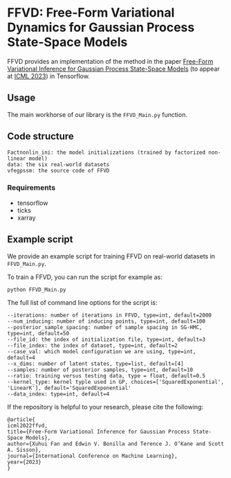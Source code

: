 # FFVD: Free-Form Variational Dynamics for Gaussian Process State-Space Models

FFVD provides an implementation of the method in the paper [Free-Form Variational Inference for Gaussian Process State-Space Models](https://arxiv.org/abs/2302.09921) (to appear at [ICML 2023](https://icml.cc/)) in Tensorflow. 

## Usage

The main workhorse of our library is the `FFVD_Main.py` function.


## Code structure
```
Factnonlin_ini: the model initializations (trained by factorized non-linear model)
data: the six real-world datasets
vfegpssm: the source code of FFVD
```


### Requirements
* tensorflow
* ticks
* xarray


## Example script

We provide an example script for training FFVD on real-world datasets in `FFVD_Main.py`.


To train a FFVD, you can run the script for example as:
```
python FFVD_Main.py
```
The full list of command line options for the script is:

```
--iterations: number of iterations in FFVD, type=int, default=2000
--num_inducing: number of inducing points, type=int, default=100
--posterior_sample_spacing: number of sample spacing in SG-HMC, type=int, default=50
--file_id: the index of initialization file, type=int, default=3
--file_index: the index of dataset, type=int, default=2
--case_val: which model configuration we are using, type=int, default=4
--x_dims: number of latent states, type=list, default=[4]
--samples: number of posterior samples, type=int, default=10
--ratio: training versus testing data, type = float, default=0.5
--kernel_type: kernel typle used in GP, choices=['SquaredExponential', 'LinearK'], default='SquaredExponential'
--data_index: type=int, default=4
```


If the repository is helpful to your research, please cite the following:

```
@article{
icml2022ffvd,
title={Free-Form Variational Inference for Gaussian Process State-Space Models},
author={Xuhui Fan and Edwin V. Bonilla and Terence J. O’Kane and Scott A. Sisson},
journal={International Conference on Machine Learning},
year={2023}
}
```


